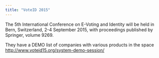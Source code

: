 ```yaml
---
title: "VoteID 2015"
---
```


The 5th International Conference on E-Voting and Identity will be held in Bern, Switzerland, 2-4 September 2015, with proceedings published by Springer, volume 9269. 

They have a DEMO list of companies with various products in the space http://www.voteid15.org/system-demo-session/


